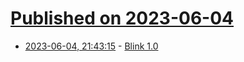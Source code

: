 # [Published on 2023-06-04](index.md)

* [2023-06-04, 21:43:15](https://lobste.rs/s/zzrwr0/blink_1_0) - [Blink 1.0](https://github.com/jart/blink/releases/tag/1.0.0)
